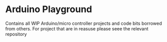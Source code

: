 # Arduino Playground
Contains all WIP Arduino/micro controller projects and code bits borrowed from others. For project that are in reasuse please seee the relevant repository
